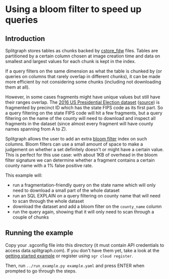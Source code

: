 # Using a bloom filter to speed up queries

## Introduction

Splitgraph stores tables as chunks backed by [cstore_fdw](https://github.com/citusdata/cstore_fdw) files.
Tables are partitioned by a certain column chosen at image creation time and data on smallest and
largest values for each chunk is kept in the index.

If a query filters on the same dimension as what the table is chunked by
(or queries on columns that rarely overlap in different chunks), it can be made more efficient
by not considering some chunks (including not downloading them at all).

However, in some cases fragments might have unique values but still have their ranges overlap.
The [2016 US Presidential Election dataset](https://www.splitgraph.com/splitgraph/2016_election/) ([source](https://dataverse.harvard.edu/dataset.xhtml?persistentId=doi:10.7910/DVN/LYWX3D))
is fragmented by precinct ID which has the state FIPS code as its first part. So a query filtering
on the state FIPS code will hit a few fragments, but a query filtering on the name of the county
will need to download and inspect all fragments in the dataset (since almost every fragment will
have county names spanning from A to Z).

Splitgraph allows the user to add an extra [bloom filter](https://en.wikipedia.org/wiki/Bloom_filter)
index on such columns. Bloom filters can use a small amount of space to make a judgement on
whether a set definitely doesn't or might have a certain value. This is perfect for this use case:
with about 1KB of overhead in the bloom filter signature we can determine whether a fragment
contains a certain county name with a 1% false positive rate.

This example will:

* run a fragmentation-friendly query on the state name which will only need to download a small part of the whole
dataset 
* run an SQL EXPLAIN on a query filtering on county name that will need to scan through the whole dataset
* download the dataset and add a bloom filter on the `county_name` column
* run the query again, showing that it will only need to scan through a couple of chunks  

## Running the example

Copy your .sgconfig file into this directory (it must contain API credentials to access
data.splitgraph.com). If you don't have them yet, take a look at the
[getting started example](../get-started/README.md) or register using `sgr cloud register`.

Then, run `../run_example.py example.yaml` and press ENTER when prompted to go through the steps.